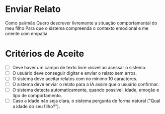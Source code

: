 # Enviar Relato
Como pai/mãe
Quero descrever livremente a situação comportamental do meu filho
Para que o sistema compreenda o contexto emocional e me oriente com empatia

# Critérios de Aceite
- [ ] Deve haver um campo de texto livre visível ao acessar o sistema.
- [ ] O usuário deve conseguir digitar e enviar o relato sem erros.
- [ ] O sistema deve aceitar relatos com no mínimo 10 caracteres.
- [ ] O sistema deve enviar o relato para a IA assim que o usuário confirmar.
- [ ] O sistema detecta automaticamente, quando possível, idade, emoção e tipo de comportamento.
- [ ] Caso a idade não seja clara, o sistema pergunta de forma natural ("Qual a idade do seu filho?").